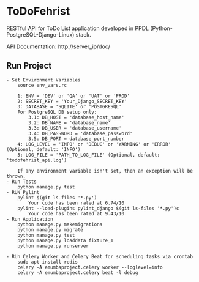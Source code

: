 # ToDoFehrist
RESTful API for ToDo List application developed in PPDL (Python-PostgreSQL-Django-Linux) stack.

API Documentation: http://server_ip/doc/

## Run Project
    - Set Environment Variables
        source env_vars.rc

        1: ENV = 'DEV' or 'QA' or 'UAT' or 'PROD'
        2: SECRET_KEY = 'Your_Django_SECRET_KEY'
        3: DATABASE = 'SQLITE' or 'POSTGRESQL'
        For PostgreSQL DB setup only:
            3.1: DB_HOST = 'database_host_name'
            3.2: DB_NAME = 'database_name'
            3.3: DB_USER = 'database_username'
            3.4: DB_PASSWORD = 'database_password'
            3.5: DB_PORT = database_port_number
        4: LOG_LEVEL = 'INFO' or 'DEBUG' or 'WARNING' or 'ERROR' (Optional, default: 'INFO')
        5: LOG_FILE = 'PATH_TO_LOG_FILE' (Optional, default: 'todofehrist_api.log')
        
        If any environment variable isn't set, then an exception will be thrown.
    - Run Tests
        python manage.py test
    - RUN Pylint
        pylint $(git ls-files '*.py')
            Your code has been rated at 6.74/10 
        pylint --load-plugins pylint_django $(git ls-files '*.py')c
            Your code has been rated at 9.43/10 
    - Run Application
        python manage.py makemigrations
        python manage.py migrate
        python manage.py test
        python manage.py loaddata fixture_1
        python manage.py runserver

    - RUn Celery Worker and Celery Beat for scheduling tasks via crontab
        sudo apt install redis
        celery -A emumbaproject.celery worker --loglevel=info
        celery -A emumbaproject.celery beat -l debug